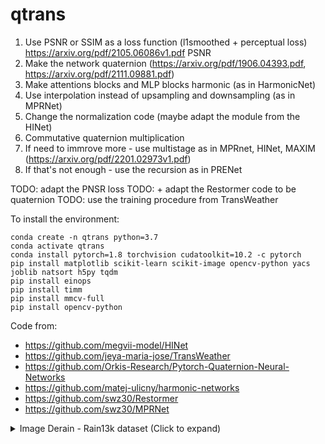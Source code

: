 # qtrans

1. Use PSNR or SSIM as a loss function (l1smoothed + perceptual loss)
   https://arxiv.org/pdf/2105.06086v1.pdf PSNR
2. Make the network quaternion (https://arxiv.org/pdf/1906.04393.pdf, https://arxiv.org/pdf/2111.09881.pdf)
3. Make attentions blocks and MLP blocks harmonic (as in HarmonicNet)
4. Use interpolation instead of upsampling and downsampling (as in MPRNet)
5. Change the normalization code (maybe adapt the module from the HINet)
6. Commutative quaternion multiplication
7. If need to immrove more - use multistage as in MPRnet, HINet, MAXIM (https://arxiv.org/pdf/2201.02973v1.pdf)
8. If that's not enough - use the recursion as in PRENet

TODO: adapt the PNSR loss
TODO: + adapt the Restormer code to be quaternion
TODO: use the training procedure from TransWeather

To install the environment:

```commandline
conda create -n qtrans python=3.7
conda activate qtrans
conda install pytorch=1.8 torchvision cudatoolkit=10.2 -c pytorch
pip install matplotlib scikit-learn scikit-image opencv-python yacs joblib natsort h5py tqdm
pip install einops
pip install timm
pip install mmcv-full
pip install opencv-python
```

Code from: 
* https://github.com/megvii-model/HINet
* https://github.com/jeya-maria-jose/TransWeather
* https://github.com/Orkis-Research/Pytorch-Quaternion-Neural-Networks
* https://github.com/matej-ulicny/harmonic-networks
* https://github.com/swz30/Restormer
* https://github.com/swz30/MPRNet


<details> <summary> Image Derain - Rain13k dataset (Click to expand) </summary>

* prepare data

* ```mkdir ./datasets/Rain13k```

* download the [train](https://drive.google.com/drive/folders/1Hnnlc5kI0v9_BtfMytC2LR5VpLAFZtVe?usp=sharing) set and [test](https://drive.google.com/drive/folders/1PDWggNh8ylevFmrjo-JEvlmqsDlWWvZs?usp=sharing) set (refer to [MPRNet](https://github.com/swz30/MPRNet))

* it should be like

  ```
  ./datasets/
  ./datasets/Rain13k/
  ./datasets/Rain13k/train/
  ./datasets/Rain13k/train/input/
  ./datasets/Rain13k/train/target/
  ./datasets/Rain13k/test/
  ./datasets/Rain13k/test/Test100/
  ./datasets/Rain13k/test/Rain100H/
  ./datasets/Rain13k/test/Rain100L/
  ./datasets/Rain13k/test/Test2800/
  ./datasets/Rain13k/test/Test1200/
  ```